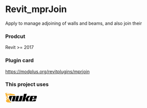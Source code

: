 # Revit_mprJoin
Apply to manage adjoining of walls and beams, and also join their
### Prodcut ###
Revit >= 2017
### Plugin card ###
https://modplus.org/revitplugins/mprjoin
### This project uses

[<img align="left" src="https://raw.githubusercontent.com/ModPlus-Software/Documentation/master/Images/nuke-logo-small.png" />](https://nuke.build/)
